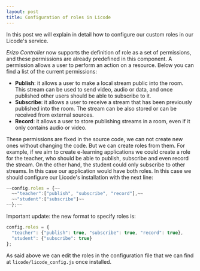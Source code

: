 ```yaml
---
layout: post
title: Configuration of roles in Licode
---
```


In this post we will explain in detail how to configure our custom roles in our Licode's service.

_Erizo Controller_ now supports the definition of role as a set of permissions, and these permissions are already predefined in this component. A permission allows a user to perform an action on a resource.
Below you can find a list of the current permissions:

  * **Publish**: it allows a user to make a local stream public into the room. This stream can be used to send video, audio or data, and once published other users should be able to subscribe to it.
  * **Subscribe**: it allows a user to receive a stream that has been previously published into the room. The stream can be also stored or can be received from external sources.
  * **Record**: it allows a user to store publishing streams in a room, even if it only contains audio or video.

These permissions are fixed in the source code, we can not create new ones without changing the code. But we can create roles from them. For example, if we aim to create e-learning applications we could create a role for the teacher, who should be able to publish, subscribe and even record the stream. On the other hand, the student could only subscribe to other streams. In this case our application would have both roles. In this case we should configure our Licode's installation with the next line:

```javascript
~~config.roles = {~~
  ~~"teacher":["publish", "subscribe", "record"],~~
  ~~"student":["subscribe"]~~
~~};~~
```

Important update: the new format to specify roles is: 

```javascript
config.roles = {
  "teacher": {"publish": true, "subscribe": true, "record": true},
  "student": {"subscribe": true}
};
```

As said above we can edit the roles in the configuration file that we can find at `licode/licode_config.js` once installed.
